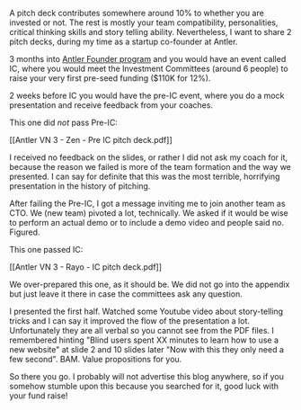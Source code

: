 A pitch deck contributes somewhere around 10% to whether you are invested or not. The rest is mostly your team compatibility, personalities, critical thinking skills and story telling ability. Nevertheless, I want to share 2 pitch decks, during my time as a startup co-founder at Antler.

3 months into [Antler Founder program](https://www.antler.co/location/vietnam) and you would have an event called IC, where you would meet the Investment Committees (around 6 people) to raise your very first pre-seed funding ($110K for 12%).

2 weeks before IC you would have the pre-IC event, where you do a mock presentation and receive feedback from your coaches.

This one did *not* pass Pre-IC:

[[Antler VN 3 - Zen - Pre IC pitch deck.pdf]]

I received no feedback on the slides, or rather I did not ask my coach for it, because the reason we failed is more of the team formation and the way we presented. I can say for definite that this was the most terrible, horrifying presentation in the history of pitching.

After failing the Pre-IC, I got a message inviting me to join another team as CTO. We (new team) pivoted a lot, technically. We asked if it would be wise to perform an actual demo or to include a demo video and people said no. Figured.

This one passed IC:

[[Antler VN 3 - Rayo - IC pitch deck.pdf]]

We over-prepared this one, as it should be. We did not go into the appendix but just leave it there in case the committees ask any question. 

I presented the first half. Watched some Youtube video about story-telling tricks and I can say it improved the flow of the presentation a lot. Unfortunately they are all verbal so you cannot see from the PDF files. I remembered hinting "Blind users spent XX minutes to learn how to use a new website" at slide 2 and 10 slides later "Now with this they only need a few second". BAM. Value propositions for you.

So there you go. I probably will not advertise this blog anywhere, so if you somehow stumble upon this because you searched for it, good luck with your fund raise!